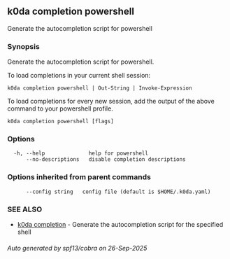 ## k0da completion powershell

Generate the autocompletion script for powershell

### Synopsis

Generate the autocompletion script for powershell.

To load completions in your current shell session:

	k0da completion powershell | Out-String | Invoke-Expression

To load completions for every new session, add the output of the above command
to your powershell profile.


```
k0da completion powershell [flags]
```

### Options

```
  -h, --help              help for powershell
      --no-descriptions   disable completion descriptions
```

### Options inherited from parent commands

```
      --config string   config file (default is $HOME/.k0da.yaml)
```

### SEE ALSO

* [k0da completion](k0da_completion.md)	 - Generate the autocompletion script for the specified shell

###### Auto generated by spf13/cobra on 26-Sep-2025
